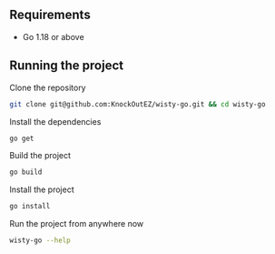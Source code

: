## Requirements
- Go 1.18 or above

## Running the project
Clone the repository
```bash
git clone git@github.com:KnockOutEZ/wisty-go.git && cd wisty-go
```
Install the dependencies
```bash
go get
```
Build the project
```bash
go build
```
Install the project
```bash
go install
```
Run the project from anywhere now
```bash
wisty-go --help
```

